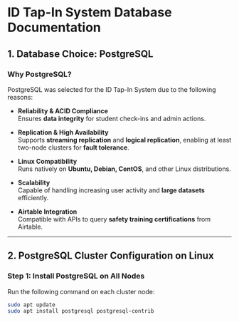 # ID Tap-In System Database Documentation

## 1. Database Choice: PostgreSQL

### Why PostgreSQL?

PostgreSQL was selected for the ID Tap-In System due to the following reasons:

- **Reliability & ACID Compliance**  
  Ensures **data integrity** for student check-ins and admin actions.

- **Replication & High Availability**  
  Supports **streaming replication** and **logical replication**, enabling at least two-node clusters for **fault tolerance**.

- **Linux Compatibility**  
  Runs natively on **Ubuntu, Debian, CentOS**, and other Linux distributions.

- **Scalability**  
  Capable of handling increasing user activity and **large datasets** efficiently.

- **Airtable Integration**  
  Compatible with APIs to query **safety training certifications** from Airtable.

---

## 2. PostgreSQL Cluster Configuration on Linux

### Step 1: Install PostgreSQL on All Nodes
Run the following command on each cluster node:
```bash
sudo apt update
sudo apt install postgresql postgresql-contrib
